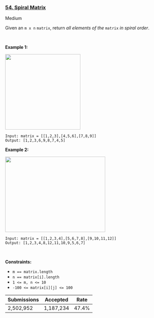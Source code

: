 ### [54. Spiral Matrix](https://leetcode.com/problems/spiral-matrix/?envType=daily-question&envId=2023-05-09)

Medium

Given an `` m x n `` `` matrix ``, return _all elements of the_ `` matrix `` _in spiral order_.

 

<strong class="example">Example 1:</strong>

<img alt="" src="https://assets.leetcode.com/uploads/2020/11/13/spiral1.jpg" style="width: 242px; height: 242px;"/>

```
Input: matrix = [[1,2,3],[4,5,6],[7,8,9]]
Output: [1,2,3,6,9,8,7,4,5]
```

<strong class="example">Example 2:</strong>

<img alt="" src="https://assets.leetcode.com/uploads/2020/11/13/spiral.jpg" style="width: 322px; height: 242px;"/>

```
Input: matrix = [[1,2,3,4],[5,6,7,8],[9,10,11,12]]
Output: [1,2,3,4,8,12,11,10,9,5,6,7]
```

 

__Constraints:__

*   `` m == matrix.length ``
*   `` n == matrix[i].length ``
*   `` 1 <= m, n <= 10 ``
*   `` -100 <= matrix[i][j] <= 100 ``

| Submissions    | Accepted     | Rate   |
| -------------- | ------------ | ------ |
| 2,502,952 | 1,187,234 | 47.4% |